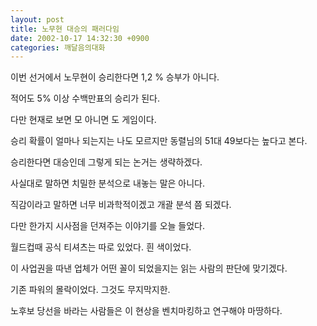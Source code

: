 ```yaml
---
layout: post
title: 노무현 대승의 패러다임
date: 2002-10-17 14:32:30 +0900
categories: 깨달음의대화
---
```

이번 선거에서 노무현이 승리한다면 1,2 % 승부가 아니다.
  
적어도 5% 이상 수백만표의 승리가 된다.
  
다만 현재로 보면 모 아니면 도 게임이다.
  
승리 확률이 얼마나 되는지는 나도 모르지만 동렬님의 51대 49보다는 높다고 본다.
  

  
승리한다면 대승인데 그렇게 되는 논거는 생략하겠다.
  
사실대로 말하면 치밀한 분석으로 내놓는 말은 아니다.
  
직감이라고 말하면 너무 비과학적이겠고 개괄 분석 쯤 되겠다.
  

  
다만 한가지 시사점을 던져주는 이야기를 오늘 들었다.
  

  
월드컵때 공식 티셔츠는 따로 있었다. 흰 색이었다.
  
이 사업권을 따낸 업체가 어떤 꼴이 되었을지는 읽는 사람의 판단에 맞기겠다.
  
기존 파워의 몰락이었다. 그것도 무지막지한.
  
노후보 당선을 바라는 사람들은 이 현상을 벤치마킹하고 연구해야 마땅하다.